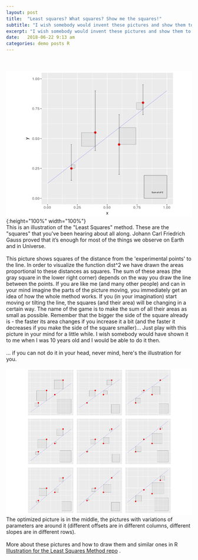 ```yaml
---
layout: post
title:  "Least squares? What squares? Show me the squares!"
subtitle: "I wish somebody would invent these pictures and show them to me when I was 10 years old."
excerpt: "I wish somebody would invent these pictures and show them to me when I was 10 years old."
date:   2018-06-22 9:13 am
categories: demo posts R
---
```

<br><br>
![least_squares](/images/LeastSquares3.png){:height="100%" width="100%"}
<br>
This is an illustration of the "Least Squares" method. These are the "squares" that you've been hearing about all along. Johann Carl Friedrich Gauss proved that it’s enough for most of the things we observe on Earth and in Universe.<br><br>
This picture shows squares of the distance from the 'experimental points' to the line. In order to visualize the function dist^2 we have drawn the areas proportional to these distances as squares. The sum of these areas (the gray square in the lower right corner) depends on the way you draw the line between the points. If you are like me (and many other people) and can in your mind imagine the parts of the picture moving, you immediately get an idea of how the whole method works. If you (in your imagination) start moving or tilting the line, the squares (and their area) will be changing in a certain way. The name of the game is to make the sum of all their areas as small as possible. Remember that the bigger the side of the square already is - the faster its area changes if you increase it a bit (and the faster it decreases if you make the side of the square smaller)... Just play with this picture in your mind for a little while. I wish somebody would have shown it to me when I was 10 years old and I would be able to do it then. <br><br>
... if you can not do it in your head, never mind, here's the illustration for you. <br><br>
![least_squares](/images/LS_grid_plot.png)
<br>
The optimized picture is in the middle, the pictures with variations of parameters are around it (different offsets are in different columns, different slopes are in different rows).<br><br>
More about these pictures and how to draw them and similar ones in R [Illustration for the Least Squares Method repo](https://github.com/alxfed/least-squares-illustration) .<br>
